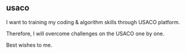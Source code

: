usaco
---

I want to training my coding & algorithm skills through USACO platform.

Therefore, I will overcome challenges on the USACO one by one.

Best wishes to me.
